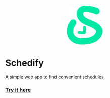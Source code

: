 <p align="center">
<img src="https://raw.githubusercontent.com/kylehue/schedify/refs/heads/main/public/schedify-logo.png?token=GHSAT0AAAAAAC5AMVBWPWA35NTXJGVICPIAZ4UAMSA" width="124px"/>
</p>

# Schedify
A simple web app to find convenient schedules.

### [Try it here](https://kylehue.github.io/schedify/)
